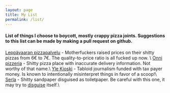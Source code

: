 ```yaml
---
layout: page
title: My List
permalink: /list/
---
```


#### List of things I choose to boycott, mostly crappy pizza joints. Suggestions to this list can be made by making a pull request on github.
[Leppävaaran pizzapalvelu][lpp] - Motherfuckers raised prices on their shitty pizzas from 6€ to 7€. The quality-to-price ratio is all fucked up now. \\
[Onni pizzeria][onni-pizzeria] - Shitty pizza place with inaccurate delivery information. Not worthy of that name.\\
[Yle Kioski][yle-kioski] - Tabloid journalism funded with tax payer money. Is known to intentionally misinterpret things in favor of a scoop!\\
[Serla][serla] - Shitty sandpaper disguised as toiletpaper. Be careful with this one, it may try to [disguise][serla-disguise] itself.\\

[lpp]: http://www.leppavaaranpizzapalvelu.fi/
[onni-pizzeria]: https://pizza-online.fi/ravintolat/helsinki/onnipizzeria
[yle-kioski]: http://kioski.yle.fi/
[serla]: http://serla.fi/
[serla-disguise]: http://www.aalto.fi/fi/current/news/2016-08-04-002/ 
